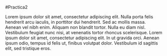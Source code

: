 #Practica2 

Lorem ipsum dolor sit amet, consectetur adipiscing elit. Nulla porta felis hendrerit arcu iaculis, in porttitor dui hendrerit. 
Sed ac mollis massa. Aenean vel nibh enim. Aliquam non blandit tortor. Nulla eu diam nisl. Vestibulum feugiat nunc nisi, at venenatis tortor rhoncus scelerisque. 
Lorem ipsum dolor sit amet, consectetur adipiscing elit. In ut gravida orci.
Aenean ipsum odio, tempus id felis ut, finibus volutpat dolor. Vestibulum id sagittis elit, sed tristique eros.
